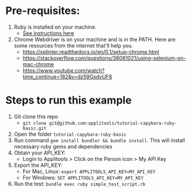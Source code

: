 # Pre-requisites:

1. Ruby is installed on your machine.
   * [See instructions here](https://www.ruby-lang.org/en/documentation/installation/)
2. Chrome Webdriver is on your machine and is in the PATH. Here are some resources from the internet that'll help you.
   * https://splinter.readthedocs.io/en/0.1/setup-chrome.html
   * https://stackoverflow.com/questions/38081021/using-selenium-on-mac-chrome
   * https://www.youtube.com/watch?time_continue=182&v=dz59GsdvUF8

# Steps to run this example

1. Git clone this repo
    * `git clone git@github.com:applitools/tutorial-capybara-ruby-basic.git`
2. Open the folder `tutorial-capybara-ruby-basic`
3. Run command `gem install bundler && bundle install`. This will install necessary ruby gems and dependencies
4. Obtain your API_KEY:
    * Login to Applitools > Click on the Person icon > My API Key
5. Export the API_KEY: 
    * For Mac, Linux: `export APPLITOOLS_API_KEY=MY_API_KEY`
    * For Windows: `SET APPLITOOLS_API_KEY=MY_API_KEY`
6. Run the test: `bundle exec ruby simple_test_script.rb`
